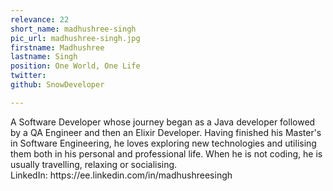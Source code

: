 ```yaml
---
relevance: 22
short_name: madhushree-singh
pic_url: madhushree-singh.jpg
firstname: Madhushree
lastname: Singh
position: One World, One Life
twitter: 
github: SnowDeveloper

---
```

<p>A Software Developer whose journey began as a Java developer followed by a QA Engineer and then an Elixir Developer. Having finished his Master's in Software Engineering, he loves exploring new technologies and utilising them both in his personal and professional life. When he is not coding, he is usually travelling, relaxing or socialising. <br />LinkedIn: https://ee.linkedin.com/in/madhushreesingh </p>